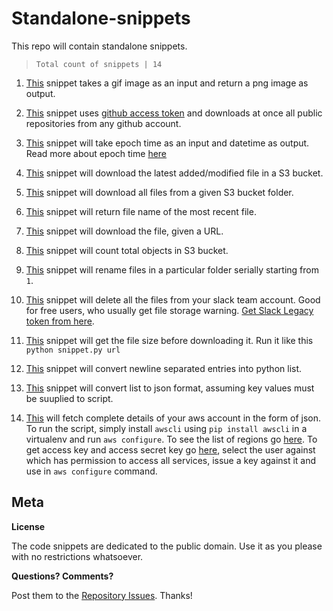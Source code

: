 # Standalone-snippets
This repo will contain standalone snippets.


> `Total count of snippets | 14`

 1. [This](https://raw.githubusercontent.com/x0v/Random-stuff/master/gif-to-png.py) snippet takes a gif image as an input and return a png image as output.
 
 2. [This](https://raw.githubusercontent.com/x0v/Random-stuff/master/git-clone-public-repo.py) snippet uses [github access token](https://github.com/settings/tokens) and downloads at once all public repositories from any github account.
 
 3. [This](https://raw.githubusercontent.com/x0v/standalone-scripts/master/convert-epoch-time-to-date-time.py) snippet will take epoch time as an input and datetime as output. Read more about epoch time [here](https://en.wikipedia.org/wiki/Unix_time)

 4. [This](https://raw.githubusercontent.com/x0v/standalone-scripts/master/s3_latest_file.py) snippet will download the latest added/modified file in a S3 bucket.
 
 5. [This](https://raw.githubusercontent.com/x0v/standalone-scripts/master/s3_download_all.py) snippet will download all files from a given S3 bucket folder.
 
 6. [This](https://raw.githubusercontent.com/x0v/standalone-scripts/master/get_latest_file.py) snippet will return file name of the most recent file.
 
 7. [This](https://raw.githubusercontent.com/x0v/standalone-scripts/master/download_using_url.py) snippet will download the file, given a URL.
 
 8. [This](https://raw.githubusercontent.com/x0v/standalone-scripts/master/count_objects_in_bucket.py) snippet will count total objects in S3 bucket.

 9. [This](https://raw.githubusercontent.com/x0v/standalone-scripts/master/rename-files-bulk-serially.py) snippet will rename files in a particular folder serially starting from `1`. 

 10. [This](https://raw.githubusercontent.com/x0v/standalone-scripts/master/delete-all-files-from-slack.py) snippet will delete all the files from your slack team account. Good for free users, who usually get file storage warning. [Get Slack Legacy token from here](https://api.slack.com/custom-integrations/legacy-tokens).
 
 11. [This](https://raw.githubusercontent.com/x0v/standalone-snippets/master/get-file-size-before-download.py) snippet will get the file size before downloading it. Run it like this `python snippet.py url`
 
 12. [This](https://raw.githubusercontent.com/x0v/standalone-snippets/master/convert-text-to-list.py) snippet will convert newline separated entries into python list.
 
 13. [This](https://raw.githubusercontent.com/x0v/standalone-snippets/master/convert-list-to-json.py) snippet will convert list to json format, assuming key values must be suuplied to script.

 14. [This](https://raw.githubusercontent.com/x0v/standalone-snippets/master/fetch-aws-complete-biodata.py) will fetch complete details of your aws account in the form of json. To run the script, simply install `awscli` using `pip install awscli` in a virtualenv and run `aws configure`. To see the list of regions go [here](https://docs.aws.amazon.com/general/latest/gr/rande.html#apigateway_region). To get access key and access secret key go [here](https://console.aws.amazon.com/iam/home?region=us-east-2#/users), select the user against which has permission to access all services, issue a key against it and use in `aws configure` command.





 
 ## Meta

**License**

The code snippets are dedicated to the public domain. Use it as you please with no restrictions whatsoever.

**Questions? Comments?**

Post them to the [Repository Issues](https://github.com/x0v/standalone-snippets/issues/new). Thanks!

